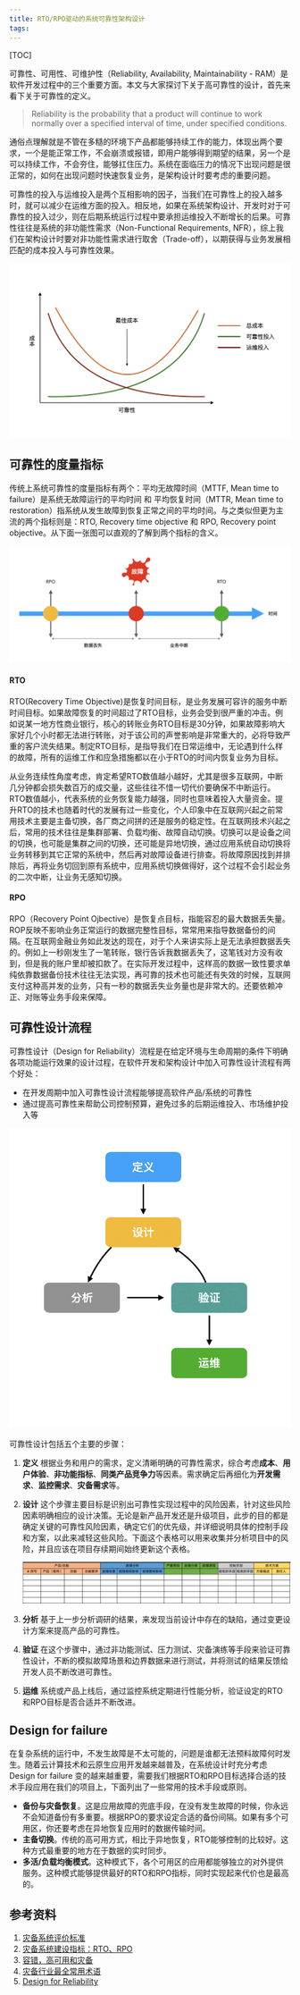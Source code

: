 ```yaml
---
title: RTO/RPO驱动的系统可靠性架构设计
tags:
---
```


[TOC]

可靠性、可用性、可维护性（Reliability, Availability, Maintainability - RAM）是软件开发过程中的三个重要方面。本文与大家探讨下关于高可靠性的设计，首先来看下关于可靠性的定义。

> Reliability is the probability that a product will continue to work normally over a specified interval of time, under specified conditions. 

通俗点理解就是不管在多糙的环境下产品都能够持续工作的能力，体现出两个要求，一个是能正常工作，不会崩溃或报错，即用户能够得到期望的结果，另一个是可以持续工作，不会夯住，能够扛住压力。系统在面临压力的情况下出现问题是很正常的，如何在出现问题时快速恢复业务，是架构设计时要考虑的重要问题。

可靠性的投入与运维投入是两个互相影响的因子，当我们在可靠性上的投入越多时，就可以减少在运维方面的投入。相反地，如果在系统架构设计、开发时对于可靠性的投入过少，则在后期系统运行过程中要承担运维投入不断增长的后果。可靠性往往是系统的非功能性需求（Non-Functional Requirements, NFR），综上我们在架构设计时要对非功能性需求进行取舍（Trade-off），以期获得与业务发展相匹配的成本投入与可靠性效果。

![image-20201201185036148](20201203-system-disaster/image-20201201185036148.png)

## 可靠性的度量指标

传统上系统可靠性的度量指标有两个：平均无故障时间（MTTF, Mean time to failure）是系统无故障运行的平均时间 和 平均恢复时间（MTTR, Mean time to restoration）指系统从发生故障到恢复正常之间的平均时间。与之类似但更为主流的两个指标则是：RTO, Recovery time objective 和 RPO, Recovery point objective。从下面一张图可以直观的了解到两个指标的含义。

![image-20201201182841360](20201203-system-disaster/image-20201201182841360.png)

#### RTO

RTO(Recovery Time Objective)是恢复时间目标，是业务发展可容许的服务中断时间目标。如果故障恢复的时间超过了RTO目标，业务会受到很严重的冲击。例如说某一地方性商业银行，核心的转账业务RTO目标是30分钟，如果故障影响大家好几个小时都无法进行转账，对于该公司的声誉影响是非常重大的，必将导致严重的客户流失结果。制定RTO目标，是指导我们在日常运维中，无论遇到什么样的故障，所有的运维工作和应急措施都以在小于RTO的时间内恢复业务为目标。

从业务连续性角度考虑，肯定希望RTO数值越小越好，尤其是很多互联网，中断几分钟都会损失数百万的成交量，这些往往不惜一切代价要确保不中断运行。RTO数值越小，代表系统的业务恢复能力越强，同时也意味着投入大量资金。提升RTO的技术也随着时代的发展有过一些变化，个人印象中在互联网兴起之前常用技术主要是主备切换，各厂商之间拼的还是服务的稳定性。在互联网技术兴起之后，常用的技术往往是集群部署、负载均衡、故障自动切换。切换可以是设备之间的切换，也可能是集群之间的切换，还可能是异地切换，通过应用系统自动切换将业务转移到其它正常的系统中，然后再对故障设备进行排查。将故障原因找到并排除后，再将业务切回到原有系统中，应用系统切换做得好，这个过程不会引起业务的二次中断，让业务无感知切换。

#### RPO

RPO（Recovery Point Ojbective）是恢复点目标，指能容忍的最大数据丢失量。ROP反映不影响业务正常运行的数据完整性目标，常常用来指导数据备份的间隔。在互联网金融业务如此发达的现在，对于个人来讲实际上是无法承担数据丢失的。例如上一秒刚发生了一笔转账，银行告诉我数据丢失了，这笔钱对方没有收到，但是我的账户里却被扣款了。在实际开发过程中，这样高的数据一致性要求单纯依靠数据备份技术往往无法实现，再可靠的技术也可能还有失效的时候，互联网支付这种高并发的业务，只有一秒的数据丢失业务量也是非常大的。还要依赖冲正、对账等业务手段来保障。

## 可靠性设计流程

可靠性设计（Design for Reliability）流程是在给定环境与生命周期的条件下明确各项功能运行效果的设计过程，在软件开发和架构设计中加入可靠性设计流程有两个好处：

* 在开发周期中加入可靠性设计流程能够提高软件产品/系统的可靠性
* 通过提高可靠性来帮助公司控制预算，避免过多的后期运维投入、市场维护投入等

![image-20201201191638272](20201203-system-disaster/image-20201201191638272.png)

可靠性设计包括五个主要的步骤：

1. **定义** 根据业务和用户的需求，定义清晰明确的可靠性需求，综合考虑**成本**、**用户体验**、**非功能指标**、**同类产品竞争力**等因素。需求确定后再细化为**开发需求**、**监控需求**、**灾备需求**等。

2. **设计** 这个步骤主要目标是识别出可靠性实现过程中的风险因素，针对这些风险因素明确相应的设计决策。无论是新产品开发还是升级项目，此步的目的都是确定关键的可靠性风险因素，确定它们的优先级，并详细说明具体的控制手段和方案，以此来减轻这些风险。下面这个表格可以用来收集并分析项目中的风险，并且应该在项目存续期间始终更新这个表格。

   ![image-20201201194207507](20201203-system-disaster/image-20201201194207507.png)

3. **分析** 基于上一步分析调研的结果，来发现当前设计中存在的缺陷，通过变更设计方案来提高产品的可靠性。

4. **验证** 在这个步骤中，通过非功能测试、压力测试、灾备演练等手段来验证可靠性设计，不断的模拟故障场景和边界数据来进行测试，并将测试的结果反馈给开发人员不断改进可靠性。

5. **运维** 系统或产品上线后，通过监控系统定期进行性能分析，验证设定的RTO和RPO目标是否合适并不断改进。

## Design for failure

在复杂系统的运行中，不发生故障是不太可能的，问题是谁都无法预料故障何时发生。随着云计算技术和云原生应用开发越来越普及，在系统设计时充分考虑 Design for failure 变的越来越重要，需要我们根据RTO和RPO目标选择合适的技术手段应用在我们的项目上，下面列出了一些常用的技术手段或原则。

* **备份与灾备恢复**。这是应用故障的兜底手段，在没有发生故障的时候，你永远不会知道备份有多重要。根据RPO的要求设定合适的备份间隔。如果有多个可用区，你还要考虑在异地恢复应用时的数据传输时间。
* **主备切换**。传统的高可用方式，相比于异地恢复，RTO能够控制的比较好。这种方式最重要的地方在于数据的实时同步。
* **多活/负载均衡模式**。这种模式下，各个可用区的应用都能够独立的对外提供服务。这种模式能够提供最好的RTO和RPO指标，同时实现起来代价也是最高的。

## 参考资料

1. [灾备系统评价标准](http://www.talkwithtrend.com/Article/32186)
2. [灾备系统建设指标：RTO、RPO](https://blog.csdn.net/weixin_42330461/article/details/80743763)
3. [容错，高可用和灾备](http://www.ruanyifeng.com/blog/2019/11/fault-tolerance.html)
4. [灾备行业最全常用术语](https://www.sohu.com/a/161177892_737713)
5. [Design for Reliability](https://manishsharma.blog/2020/07/28/design-for-reliability-importance-of-rto-and-rpo/)